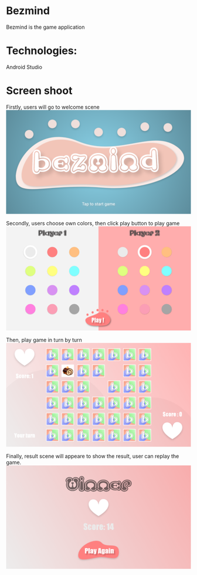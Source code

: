 # Bezmind
Bezmind is the game application
# Technologies: 
Android Studio
# Screen shoot
Firstly, users will go to welcome scene
![Welcome Scene](https://github.com/minh3td97/bezmind/blob/master/images/WelcomeScene.png)

Secondly, users choose own colors, then click play button to play game
![Info scene](https://github.com/minh3td97/bezmind/blob/master/images/InfoScene.png)

Then, play game in turn by turn
![Game](https://github.com/minh3td97/bezmind/blob/master/images/GameScene.PNG)

Finally, result scene will appeare to show the result, user can replay the game.
![Result](https://github.com/minh3td97/bezmind/blob/master/images/ResultScene.PNG)
